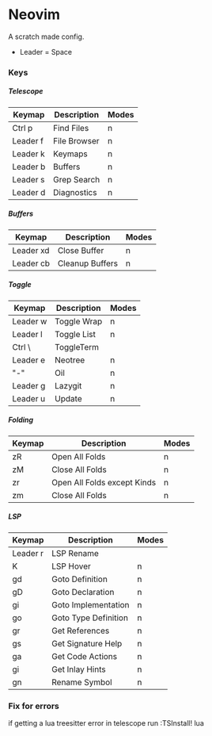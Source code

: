 # Neovim

A scratch made config.

- Leader = Space

### Keys

##### Telescope

| Keymap   | Description  | Modes |
| -------- | ------------ | ----- |
| Ctrl p   | Find Files   | n     |
| Leader f | File Browser | n     |
| Leader k | Keymaps      | n     |
| Leader b | Buffers      | n     |
| Leader s | Grep Search  | n     |
| Leader d | Diagnostics  | n     |

##### Buffers

| Keymap    | Description     | Modes |
| --------- | --------------- | ----- |
| Leader xd | Close Buffer    | n     |
| Leader cb | Cleanup Buffers | n     |

##### Toggle

| Keymap   | Description | Modes |
| -------- | ----------- | ----- |
| Leader w | Toggle Wrap | n     |
| Leader l | Toggle List | n     |
| Ctrl \   | ToggleTerm  |       |
| Leader e | Neotree     | n     |
| "-"      | Oil         | n     |
| Leader g | Lazygit     | n     |
| Leader u | Update      | n     |

##### Folding

| Keymap | Description                 | Modes |
| ------ | --------------------------- | ----- |
| zR     | Open All Folds              | n     |
| zM     | Close All Folds             | n     |
| zr     | Open All Folds except Kinds | n     |
| zm     | Close All Folds             | n     |

##### LSP

| Keymap   | Description          | Modes |
| -------- | -------------------- | ----- |
| Leader r | LSP Rename           |       |
| K        | LSP Hover            | n     |
| gd       | Goto Definition      | n     |
| gD       | Goto Declaration     | n     |
| gi       | Goto Implementation  | n     |
| go       | Goto Type Definition | n     |
| gr       | Get References       | n     |
| gs       | Get Signature Help   | n     |
| ga       | Get Code Actions     | n     |
| gi       | Get Inlay Hints      | n     |
| gn       | Rename Symbol        | n     |

### Fix for errors

if getting a lua treesitter error in telescope run :TSInstall! lua
